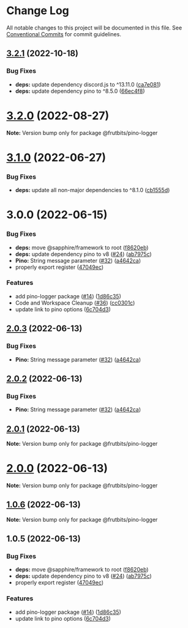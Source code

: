 # Change Log

All notable changes to this project will be documented in this file.
See [Conventional Commits](https://conventionalcommits.org) for commit guidelines.

## [3.2.1](https://github.com/frutbits/sapphire-plugins/compare/v3.2.0...v3.2.1) (2022-10-18)


### Bug Fixes

* **deps:** update dependency discord.js to ^13.11.0 ([ca7e081](https://github.com/frutbits/sapphire-plugins/commit/ca7e081473cb6deacec9a0abe0da1e5c758e42fa))
* **deps:** update dependency pino to ^8.5.0 ([66ec4f8](https://github.com/frutbits/sapphire-plugins/commit/66ec4f8b67af75e7cc34d910ac3e1824d4a8bf99))





# [3.2.0](https://github.com/frutbits/sapphire-plugins/compare/v3.1.0...v3.2.0) (2022-08-27)

**Note:** Version bump only for package @frutbits/pino-logger





# [3.1.0](https://github.com/frutbits/sapphire-plugins/compare/v3.0.0...v3.1.0) (2022-06-27)


### Bug Fixes

* **deps:** update all non-major dependencies to ^8.1.0 ([cb1555d](https://github.com/frutbits/sapphire-plugins/commit/cb1555de292b756af33e33eec2c47a124d1a0359))





# 3.0.0 (2022-06-15)


### Bug Fixes

* **deps:** move @sapphire/framework to root ([f8620eb](https://github.com/frutbits/sapphire-plugins/commit/f8620ebcd0e9130d03793cc3adaf07df4f246aaf))
* **deps:** update dependency pino to v8 ([#24](https://github.com/frutbits/sapphire-plugins/issues/24)) ([ab7975c](https://github.com/frutbits/sapphire-plugins/commit/ab7975c7ee76a5e9cd038fdb555e1bba5a24807b))
* **Pino:** String message parameter ([#32](https://github.com/frutbits/sapphire-plugins/issues/32)) ([a4642ca](https://github.com/frutbits/sapphire-plugins/commit/a4642ca8a8835936b22a21c537dce2cd2bee6fd8))
* properly export register ([47049ec](https://github.com/frutbits/sapphire-plugins/commit/47049ec85a851baec4fa7e57c35fa0b18695cf86))


### Features

* add pino-logger package ([#14](https://github.com/frutbits/sapphire-plugins/issues/14)) ([1d86c35](https://github.com/frutbits/sapphire-plugins/commit/1d86c3540031c786b2e2ba80a20f0701f4d2523e))
* Code and Workspace Cleanup  ([#36](https://github.com/frutbits/sapphire-plugins/issues/36)) ([cc0301c](https://github.com/frutbits/sapphire-plugins/commit/cc0301c647ce280d9c92f2d7c3479c89a06e2d3f))
* update link to pino options ([6c704d3](https://github.com/frutbits/sapphire-plugins/commit/6c704d3f6d4094d1818359820871ba7b29971249))





## [2.0.3](https://github.com/frutbits/sapphire-plugins/compare/@frutbits/pino-logger@2.0.1...@frutbits/pino-logger@2.0.3) (2022-06-13)


### Bug Fixes

* **Pino:** String message parameter ([#32](https://github.com/frutbits/sapphire-plugins/issues/32)) ([a4642ca](https://github.com/frutbits/sapphire-plugins/commit/a4642ca8a8835936b22a21c537dce2cd2bee6fd8))





## [2.0.2](https://github.com/frutbits/sapphire-plugins/compare/@frutbits/pino-logger@2.0.1...@frutbits/pino-logger@2.0.2) (2022-06-13)


### Bug Fixes

* **Pino:** String message parameter ([#32](https://github.com/frutbits/sapphire-plugins/issues/32)) ([a4642ca](https://github.com/frutbits/sapphire-plugins/commit/a4642ca8a8835936b22a21c537dce2cd2bee6fd8))





## [2.0.1](https://github.com/frutbits/sapphire-plugins/compare/@frutbits/pino-logger@2.0.0...@frutbits/pino-logger@2.0.1) (2022-06-13)

**Note:** Version bump only for package @frutbits/pino-logger





# [2.0.0](https://github.com/frutbits/sapphire-plugins/compare/@frutbits/pino-logger@1.0.6...@frutbits/pino-logger@2.0.0) (2022-06-13)

**Note:** Version bump only for package @frutbits/pino-logger





## [1.0.6](https://github.com/frutbits/sapphire-plugins/compare/@frutbits/pino-logger@1.0.5...@frutbits/pino-logger@1.0.6) (2022-06-13)

**Note:** Version bump only for package @frutbits/pino-logger





## 1.0.5 (2022-06-13)


### Bug Fixes

* **deps:** move @sapphire/framework to root ([f8620eb](https://github.com/frutbits/sapphire-plugins/commit/f8620ebcd0e9130d03793cc3adaf07df4f246aaf))
* **deps:** update dependency pino to v8 ([#24](https://github.com/frutbits/sapphire-plugins/issues/24)) ([ab7975c](https://github.com/frutbits/sapphire-plugins/commit/ab7975c7ee76a5e9cd038fdb555e1bba5a24807b))
* properly export register ([47049ec](https://github.com/frutbits/sapphire-plugins/commit/47049ec85a851baec4fa7e57c35fa0b18695cf86))


### Features

* add pino-logger package ([#14](https://github.com/frutbits/sapphire-plugins/issues/14)) ([1d86c35](https://github.com/frutbits/sapphire-plugins/commit/1d86c3540031c786b2e2ba80a20f0701f4d2523e))
* update link to pino options ([6c704d3](https://github.com/frutbits/sapphire-plugins/commit/6c704d3f6d4094d1818359820871ba7b29971249))
